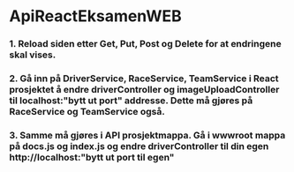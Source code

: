 # ApiReactEksamenWEB

### 1. Reload siden etter Get, Put, Post og Delete for at endringene skal vises.

### 2. Gå inn på DriverService, RaceService, TeamService i React prosjektet å endre driverController og imageUploadController til localhost:"bytt ut port" addresse. Dette må gjøres på RaceService og TeamService også.

### 3. Samme må gjøres i API prosjektmappa. Gå i wwwroot mappa på docs.js og index.js og endre driverController til din egen http://localhost:"bytt ut port til egen"
